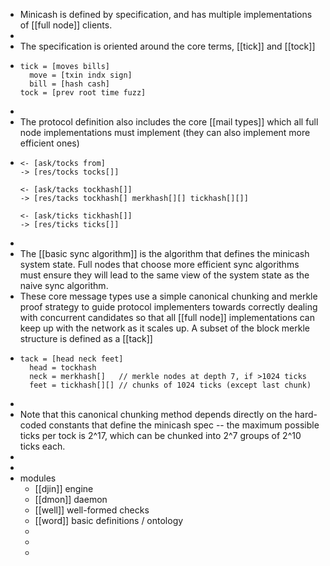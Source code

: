 - Minicash is defined by specification, and has multiple implementations of [[full node]] clients.
-
- The specification is oriented around the core terms, [[tick]] and [[tock]]
- ```
  tick = [moves bills]
    move = [txin indx sign]
    bill = [hash cash]
  tock = [prev root time fuzz]
  ```
-
- The protocol definition also includes the core [[mail types]] which all full node implementations must implement (they can also implement more efficient ones)
- ```
  <- [ask/tocks from]
  -> [res/tocks tocks[]]
  
  <- [ask/tacks tockhash[]]
  -> [res/tacks tockhash[] merkhash[][] tickhash[][]]
  
  <- [ask/ticks tickhash[]]
  -> [res/ticks ticks[]]
  ```
-
- The [[basic sync algorithm]] is the algorithm that defines the minicash system state. Full nodes that choose more efficient sync algorithms must ensure they will lead to the same view of the system state as the naive sync algorithm.
- These core message types use a simple canonical chunking and merkle proof strategy to guide protocol implementers towards correctly dealing with concurrent candidates so that all [[full node]] implementations can keep up with the network as it scales up. A subset of the block merkle structure is defined as a [[tack]]
- ```
  tack = [head neck feet]
    head = tockhash
    neck = merkhash[]   // merkle nodes at depth 7, if >1024 ticks
    feet = tickhash[][] // chunks of 1024 ticks (except last chunk)
  ```
-
- Note that this canonical chunking method depends directly on the hard-coded constants that define the minicash spec -- the maximum possible ticks per tock is 2^17, which can be chunked into 2^7 groups of 2^10 ticks each.
-
-
- modules
	- [[djin]] engine
	- [[dmon]] daemon
	- [[well]] well-formed checks
	- [[word]] basic definitions / ontology
	-
	-
	-